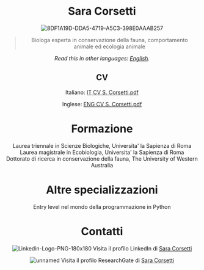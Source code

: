 <div align="center">
<h1>Sara Corsetti</h1>


![8DF1A19D-DDA5-4719-A5C3-398E0AAAB257](https://github.com/user-attachments/assets/cc3d2b3d-1f63-4ced-8eb7-0359fea1d255)

> Biologa esperta in conservazione della fauna, comportamento animale ed ecologia animale

*Read this in other languages: [English](README.EN.md).*

## CV
Italiano:
[IT CV S. Corsetti.pdf](https://github.com/user-attachments/files/18708943/IT.CV.S.Corsetti.pdf)

Inglese:
[ENG CV S. Corsetti.pdf](https://github.com/user-attachments/files/18708946/ENG.CV.S.Corsetti.pdf)

# Formazione
Laurea triennale in Scienze Biologiche, Universita' la Sapienza di Roma<br>
Laurea magistrale in Ecobiologia, Universita' la Sapienza di Roma<br>
Dottorato di ricerca in conservazione della fauna, The University of Western Australia

# Altre specializzazioni
Entry level nel mondo della programmazione in Python

# Contatti
![Linkedin-Logo-PNG-180x180](https://github.com/user-attachments/assets/332e9b9d-f5fa-41bc-845d-0ce91e6608f2)  Visita il profilo LinkedIn di [Sara Corsetti](https://www.linkedin.com/in/sara-corsetti-38547b199/)

![unnamed](https://github.com/user-attachments/assets/640401b5-f3a7-41fa-ab40-7fccb285ec2c)  Visita il profilo ResearchGate di [Sara Corsetti](https://www.researchgate.net/profile/Sara-Corsetti)


